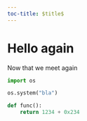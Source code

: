 ```yaml
---
toc-title: $title$
---
```


# Hello again

Now that we meet again 

```python
import os

os.system("bla")

def func():
    return 1234 + 0x234
```
